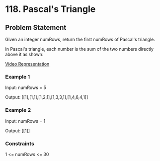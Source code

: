 # 118. Pascal's Triangle

## Problem Statement

Given an integer numRows, return the first numRows of Pascal's triangle.

In Pascal's triangle, each number is the sum of the two numbers directly above it as shown:

[Video Representation](./Pascal's_Triangle.mp4)

### Example 1

Input: numRows = 5

Output: [[1],[1,1],[1,2,1],[1,3,3,1],[1,4,6,4,1]]

### Example 2

Input: numRows = 1

Output: [[1]]

### Constraints

1 <= numRows <= 30
